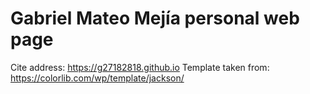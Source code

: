 # Gabriel Mateo Mejía personal web page
Cite address: https://g27182818.github.io
Template taken from: https://colorlib.com/wp/template/jackson/
